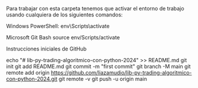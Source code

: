 Para trabajar con esta carpeta tenemos que activar el entorno de trabajo usando cualquiera de los siguientes comandos:

Windows PowerShell:
env\Scripts\actívate

Microsoft Git Bash
source env/Scripts/activate


Instrucciones iniciales de GitHub

echo "# lib-py-trading-algoritmico-con-python-2024" >> README.md
git init
git add README.md
git commit -m "first commit"
git branch -M main
git remote add origin https://github.com/liazamudio/lib-py-trading-algoritmico-con-python-2024.git
git remote -v
git push -u origin main